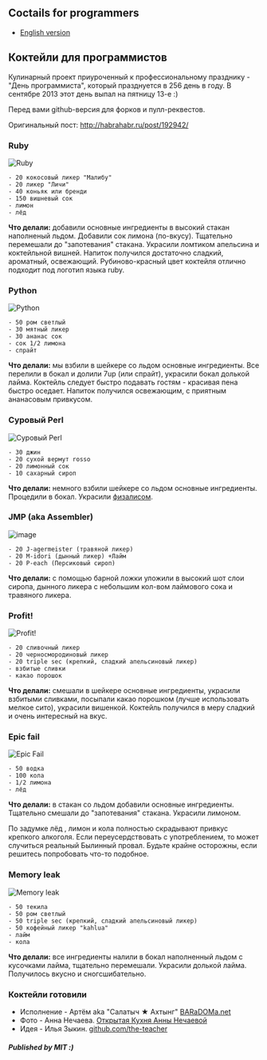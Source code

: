 ## Coctails for programmers

* [English version](coctails_for_programers.md)

## Коктейли для программистов

Кулинарный проект приуроченный к профессиональному празднику - "День программиста", который празднуется в 256 день в году. В сентябре 2013 этот день выпал на пятницу 13-е :)

Перед вами github-версия для форков и пулл-реквестов.

Оригинальный пост: http://habrahabr.ru/post/192942/

### Ruby

<img src="http://habr.habrastorage.org/post_images/d9a/b87/91d/d9ab8791dff93a03020fc96faf408c48.jpg" alt="Ruby" title="Ruby" />

```
- 20 кокосовый ликер "Малибу"
- 20 ликер "Личи"
- 40 коньяк или бренди
- 150 вишневый сок 
- лимон
- лёд
```

**Что делали:** добавили основные ингредиенты в высокий стакан наполненый льдом. Добавили сок лимона (по-вкусу). Тщательно перемешали до "запотевания" стакана. Украсили ломтиком апельсина и коктейльной вишней. Напиток получился достаточно сладкий, ароматный, освежающий. Рубиново-красный цвет коктейля отлично подходит под логотип языка ruby.

### Python

<img src="http://habr.habrastorage.org/post_images/8b2/170/619/8b21706197f93ffde4f8f1d7cb9c444b.jpg" alt="Python" title="Python" />

```
- 50 ром светлый
- 30 мятный ликер
- 30 ананас сок
- сок 1/2 лимона
- спрайт
```

**Что делали:** мы взбили  в шейкере со льдом основные ингредиенты. Все перелили в бокал и долили 7up (или спрайт), украсили бокал долькой лайма. Коктейль следует быстро подавать гостям - красивая пена быстро оседает. Напиток получился освежающим, с приятным ананасовым привкусом.

### Суровый Perl

<img src="http://habr.habrastorage.org/post_images/335/a14/7a8/335a147a8eff811aa6cf6470c84181bd.jpg" alt="Суровый Perl" title="Суровый Perl" />

```
- 30 джин
- 20 сухой вермут rosso
- 20 лимонный сок
- 10 сахарный сироп
```

**Что делали:** немного взбили шейкере со льдом основные ингредиенты. Процедили в бокал. Украсили <a href="http://ru.wikipedia.org/wiki/%D0%A4%D0%B8%D0%B7%D0%B0%D0%BB%D0%B8%D1%81">физалисом</a>.

### JMP (aka Assembler)

<img src="http://habr.habrastorage.org/post_images/e40/2f5/004/e402f5004acdd7ad9f7d834fed1dc6f1.jpg" alt="image" title="JMP" />

```
- 20 J-agermeister (травяной ликер)
- 20 M-idori (дынный ликер) +Лайм
- 20 P-each (Персиковый сироп)
```

**Что делали:** с помощью барной ложки уложили в высокий шот слои сиропа, дынного ликера с небольшим кол-вом лаймового сока и травяного ликера.

### Profit!

<img src="http://habr.habrastorage.org/post_images/962/c3f/122/962c3f12264c8baf7c00d7f5c2322905.jpg" alt="Profit!" title="Profit!"/>

```
- 20 сливочный ликер
- 20 черносмородиновый ликер 
- 20 triple sec (крепкий, сладкий апельсиновый ликер)
- взбитые сливки
- какао порошок
```

**Что делали:** смешали в шейкере основные ингредиенты, украсили взбитыми сливками, посыпали какао порошком (лучше использовать мелкое сито), украсили вишенкой. Коктейль получился в меру сладкий и очень интересный на вкус.

### Epic fail

<img src="http://habr.habrastorage.org/post_images/56f/3dc/235/56f3dc2353b0f845a3e8c29512f68dd7.jpg" alt="Epic Fail" title="Epic Fail" />

```
- 50 водка
- 100 кола
- 1/2 лимона
- лёд
```

**Что делали:** в стакан со льдом добавили основные ингредиенты. Тщательно смешали до "запотевания" стакана. Украсили лимоном.

По задумке лёд , лимон и кола полностью скрадывают привкус крепкого алкоголя. Если переусердствовать с употреблением, то может случиться реальный Былинный провал. Будьте крайне осторожны, если решитесь попробовать что-то подобное.

### Memory leak

<img src="http://habr.habrastorage.org/post_images/6e8/159/0bf/6e81590bfa8295c4129415063b9ffde7.jpg" alt="Memory leak" title="Memory leak" />

```
- 50 текила
- 50 ром светлый
- 50 triple sec (крепкий, сладкий апельсиновый ликер)
- 50 кофейный ликер "kahlua"
- лайм
- кола
```

**Что делали:** все ингредиенты налили в бокал наполненный льдом с кусочками лайма, тщательно перемешали. Украсили долькой лайма. Получилось вкусно и сногсшибательно.

### Коктейли готовили

* Исполнение - Артём aka "Салатыч ★ Ахтынг" [BARaDOMa.net](http://vk.com/baradomanet)
* Фото - Анна Нечаева. [Открытая Кухня Анны Нечаевой](http://open-cook.ru)
* Идея - Илья Зыкин. [github.com/the-teacher](https://github.com/the-teacher)

##### Published by MIT :)

